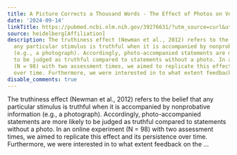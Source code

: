 ```yaml
---
title: A Picture Corrects a Thousand Words - The Effect of Photos on Veracity Feedback
date: '2024-09-14'
linkTitle: https://pubmed.ncbi.nlm.nih.gov/39276631/?utm_source=curl&utm_medium=rss&utm_campaign=pubmed-2&utm_content=1FakS-2QOkCT8HsMOQP1bCRQ4YzyumYOmxmF0moLsQ3dFB1E9V&fc=20220326224207&ff=20240915192147&v=2.18.0.post9+e462414
source: heidelberg[Affiliation]
description: The truthiness effect (Newman et al., 2012) refers to the belief that
  any particular stimulus is truthful when it is accompanied by nonprobative information
  (e.g., a photograph). Accordingly, photo-accompanied statements are more likely
  to be judged as truthful compared to statements without a photo. In an online experiment
  (N = 98) with two assessment times, we aimed to replicate this effect and its persistence
  over time. Furthermore, we were interested in to what extent feedback on the ...
disable_comments: true
---
```

The truthiness effect (Newman et al., 2012) refers to the belief that any particular stimulus is truthful when it is accompanied by nonprobative information (e.g., a photograph). Accordingly, photo-accompanied statements are more likely to be judged as truthful compared to statements without a photo. In an online experiment (N = 98) with two assessment times, we aimed to replicate this effect and its persistence over time. Furthermore, we were interested in to what extent feedback on the ...